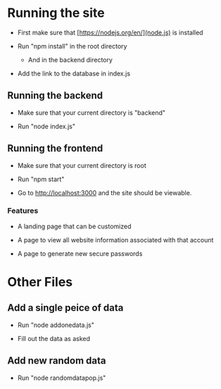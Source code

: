 # Running the site

- First make sure that [https://nodejs.org/en/](node.js) is installed

- Run "npm install" in the root directory
  - And in the backend directory

- Add the link to the database in index.js

## Running the backend

- Make sure that your current directory is "backend"

- Run "node index.js"

## Running the frontend

- Make sure that your current directory is root

- Run "npm start"

- Go to [http://localhost:3000](http://localhost:3000) and the site should be viewable.


### Features

- A landing page that can be customized

- A page to view all website information associated with that account

- A page to generate new secure passwords


# Other Files

## Add a single peice of data

- Run "node addonedata.js"

- Fill out the data as asked

## Add new random data

- Run "node randomdatapop.js"
